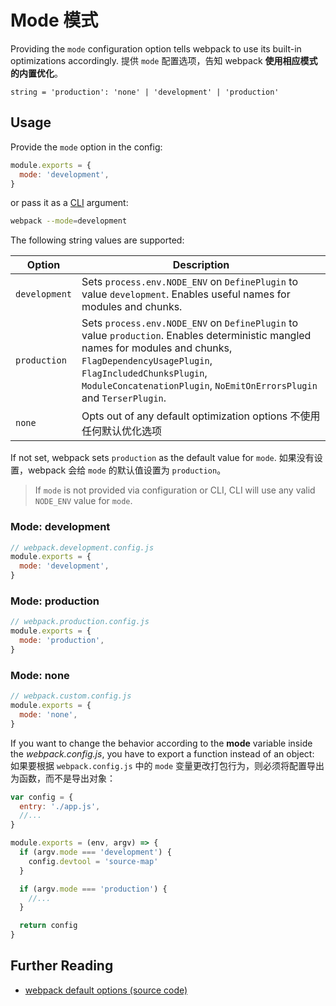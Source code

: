 # Mode 模式

Providing the `mode` configuration option tells webpack to use its built-in optimizations accordingly.
提供 `mode` 配置选项，告知 webpack **使用相应模式的内置优化**。

`string = 'production': 'none' | 'development' | 'production'`

## Usage

Provide the `mode` option in the config:

```javascript
module.exports = {
  mode: 'development',
}
```

or pass it as a [CLI](/api/cli/) argument:

```bash
webpack --mode=development
```

The following string values are supported:

| Option        | Description                                                                                                                                                                                                                                                       |
| ------------- | ----------------------------------------------------------------------------------------------------------------------------------------------------------------------------------------------------------------------------------------------------------------- |
| `development` | Sets `process.env.NODE_ENV` on `DefinePlugin` to value `development`. Enables useful names for modules and chunks.                                                                                                                                                |
| `production`  | Sets `process.env.NODE_ENV` on `DefinePlugin` to value `production`. Enables deterministic mangled names for modules and chunks, `FlagDependencyUsagePlugin`, `FlagIncludedChunksPlugin`, `ModuleConcatenationPlugin`, `NoEmitOnErrorsPlugin` and `TerserPlugin`. |
| `none`        | Opts out of any default optimization options 不使用任何默认优化选项                                                                                                                                                                                               |

If not set, webpack sets `production` as the default value for `mode`.
如果没有设置，webpack 会给 `mode` 的默认值设置为 `production`。

> If `mode` is not provided via configuration or CLI, CLI will use any valid `NODE_ENV` value for `mode`.

### Mode: development

```js
// webpack.development.config.js
module.exports = {
  mode: 'development',
}
```

### Mode: production

```js
// webpack.production.config.js
module.exports = {
  mode: 'production',
}
```

### Mode: none

```js
// webpack.custom.config.js
module.exports = {
  mode: 'none',
}
```

If you want to change the behavior according to the **mode** variable inside the _webpack.config.js_, you have to export a function instead of an object:
如果要根据 `webpack.config.js` 中的 `mode` 变量更改打包行为，则必须将配置导出为函数，而不是导出对象：

```javascript
var config = {
  entry: './app.js',
  //...
}

module.exports = (env, argv) => {
  if (argv.mode === 'development') {
    config.devtool = 'source-map'
  }

  if (argv.mode === 'production') {
    //...
  }

  return config
}
```

## Further Reading

- [webpack default options (source code)](https://github.com/webpack/webpack/blob/main/lib/config/defaults.js)

